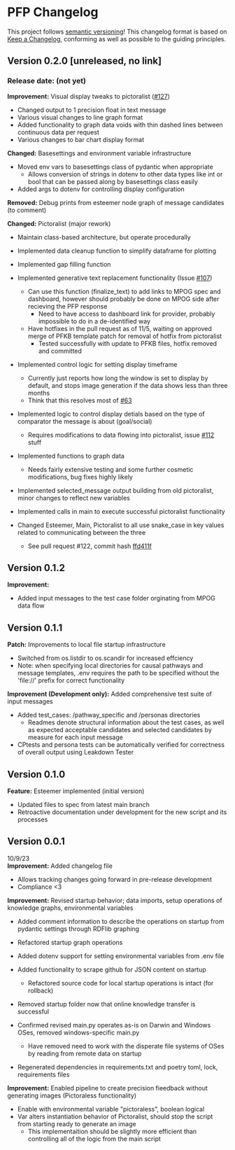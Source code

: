 # PFP Changelog
This project follows [semantic versioning](https://semver.org/spec/v2.0.0.html)!
This changelog format is based on [Keep a Changelog](https://keepachangelog.com/en/1.0.0/), conforming as well as possible to the guiding principles.

## Version 0.2.0 [unreleased, no link]
### Release date: (not yet)
**Improvement:** Visual display tweaks to pictoralist ([#127](https://github.com/Display-Lab/precision-feedback-pipeline/issues/127))
- Changed output to 1 precision float in text message
- Various visual changes to line graph format
- Added functionality to graph data voids with thin dashed lines between continuous data per request
- Various changes to bar chart display format

**Changed:** Basesettings and environment variable infrastructure
- Moved env vars to basesettings class of pydantic when appropriate
    - Allows conversion of strings in dotenv to other data types like int or bool that can be passed along by basesettings class easily
- Added args to dotenv for controlling display configuration

**Removed:** Debug prints from esteemer node graph of message candidates (to comment)

**Changed:** Pictoralist (major rework)
- Maintain class-based architecture, but operate procedurally
- Implemented data cleanup function to simplify dataframe for plotting
- Implemented gap filling function

- Implemented generative text replacement functionality (Issue [#107](https://github.com/Display-Lab/precision-feedback-pipeline/issues/107))
    - Can use this function (finalize_text) to add links to MPOG spec and dashboard, however should probably be done on MPOG side after recieving the PFP response
        - Need to have access to dashboard link for provider, probably impossible to do in a de-identified way
    - Have hotfixes in the pull request as of 11/5, waiting on approved merge of PFKB template patch for removal of hotfix from pictoralist
        - Tested successfully with update to PFKB files, hotfix removed and committed

- Implemented control logic for setting display timeframe
    - Currently just reports how long the window is set to display by default, and stops image generation if the data shows less than three months
    - Think that this resolves most of [#63](https://github.com/Display-Lab/precision-feedback-pipeline/issues/63)

- Implemented logic to control display detials based on the type of comparator the message is about (goal/social)
    - Requires modifications to data flowing into pictoralist, issue [#112](https://github.com/Display-Lab/precision-feedback-pipeline/issues/112) stuff

- Implemented functions to graph data
    - Needs fairly extensive testing and some further cosmetic modifications, bug fixes highly likely

- Implemented selected_message output building from old pictoralist, minor changes to reflect new variables

- Implemented calls in main to execute successful pictoralist functionality

- Changed Esteemer, Main, Pictoralist to all use snake_case in key values related to communicating between the three
    - See pull request #122, commit hash [ffd411f](https://github.com/Display-Lab/precision-feedback-pipeline/commit/ffd411fc35ea4be24cd395dc90661260132cedd8)

## Version 0.1.2
**Improvement:**
- Added input messages to the test case folder orginating from MPOG data flow

## Version 0.1.1
**Patch:** Improvements to local file startup infrastructure
- Switched from os.listdir to os.scandir for increased effciency
- Note: when specifying local directories for causal pathways and message templates, .env requires the path to be specified without the 'file://' prefix for correct functionality

**Improvement (Development only):** Added comprehensive test suite of input messages
- Added test_cases: /pathway_specific and /personas directories
    - Readmes denote structural information about the test cases, as well as expected acceptable candidates and selected candidates by measure for each input message
- CPtests and persona tests can be automatically verified for correctness of overall output using Leakdown Tester


## Version 0.1.0
**Feature:** Esteemer implemented (initial version)
- Updated files to spec from latest main branch
- Retroactive documentation under development for the new script and its processes  

## Version 0.0.1
10/9/23  
**Improvement:** Added changelog file  
- Allows tracking changes going forward in pre-release development  
- Compliance <3

**Improvement:** Revised startup behavior; data imports, setup operations of knowledge graphs, environmental variables

- Added comment information to describe the operations on startup from pydantic settings through RDFlib graphing

- Refactored startup graph operations

- Added dotenv support for setting environmental variables from .env file

- Added functionality to scrape github for JSON content on startup
    - Refactored source code for local startup operations is intact (for rollback)

- Removed startup folder now that online knowledge transfer is successful

- Confirmed revised main.py operates as-is on Darwin and Windows OSes, removed windows-specific main.py
    - Have removed need to work with the disperate file systems of OSes by reading from remote data on startup

- Regenerated dependencies in requirements.txt and poetry toml, lock, requirements files

**Improvement:** Enabled pipeline to create precision fieedback without generating images (Pictoraless functionality)  
- Enable with environmental variable "pictoraless", boolean logical
- Var alters instantiation behavior of Pictoralist, should stop the script from starting ready to generate an image
    - This implementaition should be slightly more efficient than controlling all of the logic from the main script  